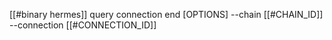 [[#binary hermes]] query connection end [OPTIONS] --chain [[#CHAIN_ID]] --connection [[#CONNECTION_ID]]
